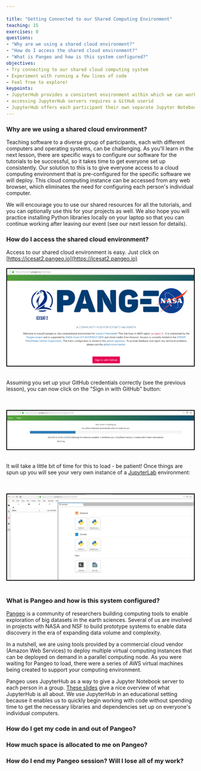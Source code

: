 ```yaml
---

title: "Getting Connected to our Shared Computing Environment"
teaching: 15 
exercises: 0
questions:
- "Why are we using a shared cloud environment?"
- "How do I access the shared cloud environment?"   
- "What is Pangeo and how is this system configured?"
objectives:
- Try connecting to our shared cloud computing system
- Experiment with running a few lines of code
- Feel free to explore!
keypoints:
- JupyterHub provides a consistent environment within which we can work on tutorials and projects
- accessing JupyterHub servers requires a GitHub userid
- JupyterHub offers each participant their own separate Jupyter Notebook environment and disk space for storing temporary scripts and files
---
```



### Why are we using a shared cloud environment?

Teaching software to a diverse group of participants, each with different computers and operating systems, can be challenging. As you'll learn in the next lesson, there are specific ways to configure our software for the tutorials to be successful, so it takes time to get everyone set up consistently. Our solution to this is to give everyone access to a cloud computing environment that is pre-configured for the specific software we will deploy. This cloud computing instance can be accessed from any web browser, which eliminates the need for configuring each person's individual computer. 

We will encourage you to use our shared resources for all the tutorials, and you can optionally use this for your projects as well. We also hope you will practice installing Python libraries locally on your laptop so that you can continue working after leaving our event (see our next lesson for details).


### How do I access the shared cloud environment?

Access to our shared cloud environment is easy. Just click on [https://icesat2.pangeo.io](https://icesat2.pangeo.io)
<br>
<br>
<img src="../files/images/pangeo-opening.png" width = "500" style="border:2px solid black">
<br>
<br>

Assuming you set up your GitHub credentials correctly (see the previous lesson), you can now click on the "Sign in with GitHub" button:

<br>
<br>
<img src="../files/images/pangeo-loading.png" width = "500" style="border:2px solid black">
<br>
<br>

It will take a little bit of time for this to load - be patient! Once things are spun up you will see your very own instance of a [JupyterLab](https://jupyterlab.readthedocs.io/en/stable/) environment:

<br>
<br>
<img src="../files/images/jupyterlab.png" width = "500" style="border:2px solid black">
<br>
<br>


### What is Pangeo and how is this system configured?

[Pangeo](https://pangeo.io) is a community of researchers building computing tools to enable exploration of big datasets in the earth sciences. Several of us are involved in projects with NASA and NSF to build prototype systems to enable data discovery in the era of expanding data volume and complexity.

In a nutshell, we are using tools provided by a commercial cloud vendor (Amazon Web Services) to deploy multiple virtual computing instances that can be deployed on demand in a parallel computing node. As you were waiting for Pangeo to load, there were a series of AWS virtual machines being created to support your computing environment.

Pangeo uses JupyterHub as a way to give a Jupyter Notebook server to each person in a group. [These slides](https://www.slideshare.net/willingc/jupyterhub-a-thing-explainer-overview?from_action=save) give a nice overview of what JupyterHub is all about. We use JupyterHub in an educational setting because it enables us to quickly begin working with code without spending time to get the necessary libraries and dependencies set up on everyone's individual computers.

### How do I get my code in and out of Pangeo?

### How much space is allocated to me on Pangeo?

### How do I end my Pangeo session? Will I lose all of my work?